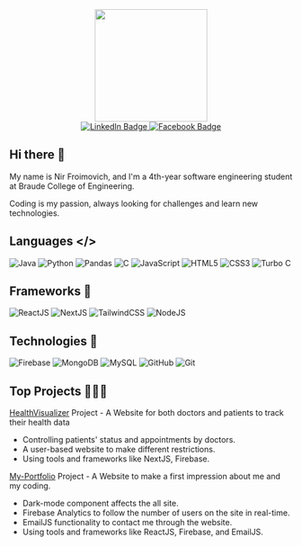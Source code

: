 
<div id="header" align="center">
  <img src="https://media2.giphy.com/media/v1.Y2lkPTc5MGI3NjExemwxYTRoZ2E2YmNmeXBnM2YxbjRldndrcGdjaTJ2cTY0b3JrcGUwNiZlcD12MV9pbnRlcm5hbF9naWZfYnlfaWQmY3Q9cw/wXTlDKOY0dFSfWU5cS/giphy.gif" width="200px">
</div>

<div id="badges" align="center">
  <a href="https://www.linkedin.com/in/nir-froimovich-33156a185/">
    <img src="https://raw.githubusercontent.com/gauravghongde/social-icons/master/SVG/Color/LinkedIN.svg" alt="LinkedIn Badge"/>
  </a>
  <a href="https://www.facebook.com/nir.froimovich/">
  <img src="https://raw.githubusercontent.com/gauravghongde/social-icons/master/SVG/Color/Facebook.svg" alt="Facebook Badge"/>
</a>

</div>

## Hi there 👋

 My name is Nir Froimovich, and I'm a 4th-year software engineering student at Braude College of Engineering.

 Coding is my passion, always looking for challenges and learn new technologies.

## Languages </>
![Java](https://img.shields.io/badge/java-3670A0?style=for-the-badge&logo=eclipse&logoColor=ffdd54)
![Python](https://img.shields.io/badge/python-3670A0?style=for-the-badge&logo=python&logoColor=ffdd54)
![Pandas](https://img.shields.io/badge/Pandas-150458?style=for-the-badge&logo=pandas&logoColor=white)
![C](https://img.shields.io/badge/c-%2300599C.svg?style=for-the-badge&logo=c&logoColor=white)
![JavaScript](https://img.shields.io/badge/javascript-%23323330.svg?style=for-the-badge&logo=javascript&logoColor=%23F7DF1E)
![HTML5](https://img.shields.io/badge/html5-%23E34F26.svg?style=for-the-badge&logo=html5&logoColor=white)
![CSS3](https://img.shields.io/badge/css3-%231572B6.svg?style=for-the-badge&logo=css3&logoColor=white)
![Turbo C](https://img.shields.io/badge/Turbo_C-0071C5?style=for-the-badge&logo=appveyor&logoColor=white)


## Frameworks 🧩
![ReactJS](https://img.shields.io/badge/React-20232A?style=for-the-badge&logo=react&logoColor=61DAFB)
![NextJS](https://img.shields.io/badge/Next.js-000000?style=for-the-badge&logo=nextdotjs&logoColor=white)
![TailwindCSS](https://img.shields.io/badge/Tailwind_CSS-38B2AC?style=for-the-badge&logo=tailwind-css&logoColor=white)
![NodeJS](https://img.shields.io/badge/Node.js-339933?style=for-the-badge&logo=nodedotjs&logoColor=white)

## Technologies 🔧
![Firebase](https://img.shields.io/badge/Firebase-FFCA28?style=for-the-badge&logo=firebase&logoColor=white)
![MongoDB](https://img.shields.io/badge/MongoDB-47A248?style=for-the-badge&logo=mongodb&logoColor=white)
![MySQL](https://img.shields.io/badge/mysql-%2300758F.svg?style=for-the-badge&logo=mysql&logoColor=white)
![GitHub](https://img.shields.io/badge/GitHub-181717?style=for-the-badge&logo=github&logoColor=white)
![Git](https://img.shields.io/badge/Git-F05032?style=for-the-badge&logo=git&logoColor=white)

## Top Projects 🧑🏻‍💻
<a href="https://github.com/CoderxX22/WEB_poject" target="blank">HealthVisualizer</a>
Project - A Website for both doctors and patients to track their health data
- Controlling patients' status and appointments by doctors.
- A user-based website to make different restrictions.
- Using tools and frameworks like NextJS, Firebase.

<a href="https://github.com/CoderxX22/Profoilo" target="blank">My-Portfolio</a>
Project - A Website to make a first impression about me and my coding.
- Dark-mode component affects the all site.
- Firebase Analytics to follow the number of users on the site in real-time.
- EmailJS functionality to contact me through the website.
- Using tools and frameworks like ReactJS, Firebase, and EmailJS.


